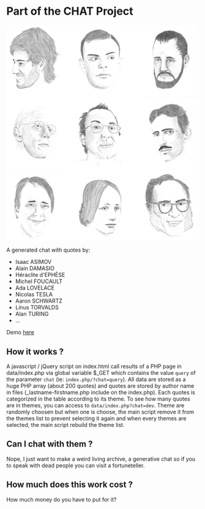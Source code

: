 # Part of the CHAT Project
![drawings](https://github.com/nclslbrn/CHAT/blob/master/dev/images/chat-protagonistes.png?raw=true)

A generated chat with quotes by:
- Isaac ASIMOV
- Alain DAMASIO
- Héraclite d'EPHÈSE
- Michel FOUCAULT
- Ada LOVELACE
- Nicolas TESLA
- Aaron SCHWARTZ
- Linus TORVALDS
- Alan TURING
- ...

Demo [here](https://CHAT.artemg.com/ "CHAT: Demo")

## How it works ?

A javascript / jQuery script on index.html call results of a PHP page in data/index.php via global variable $_GET which contains the value `query` of the parameter `chat` (ie: `index.php/?chat=query`).
All data are stored as a huge PHP array (about 200 quotes) and quotes are stored by author name in files (_lastname-firstname.php include on the index.php).
Each quotes is categorized in the table according to its theme. To see how many quotes are in themes, you can access to `data/index.php?chat=dev`.
Theme are randomly choosen but when one is choose, the main script remove it from the themes list to prevent selecting it again and when every themes are selected, the main script rebuild the theme list.

## Can I chat with them ?

Nope, I just want to make a weird living archive, a generative chat so if you to speak with dead people you can visit a fortuneteller.

## How much does this work cost ?

How much money do you have to put for it?
